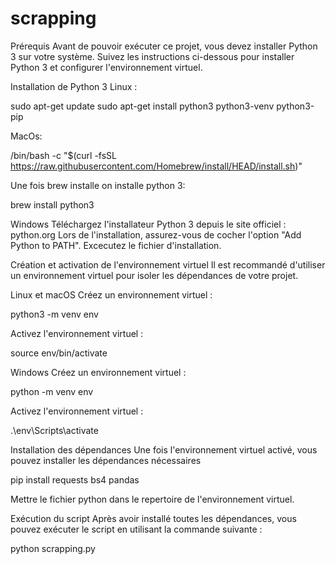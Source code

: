 # scrapping

Prérequis
Avant de pouvoir exécuter ce projet, vous devez installer Python 3 sur votre système. Suivez les instructions ci-dessous pour installer Python 3 et configurer l'environnement virtuel.

Installation de Python 3
Linux :

sudo apt-get update
sudo apt-get install python3 python3-venv python3-pip


MacOs:

/bin/bash -c "$(curl -fsSL https://raw.githubusercontent.com/Homebrew/install/HEAD/install.sh)"

Une fois brew installe on installe python 3:

brew install python3

Windows
Téléchargez l'installateur Python 3 depuis le site officiel : python.org
Lors de l'installation, assurez-vous de cocher l'option "Add Python to PATH".
Excecutez le fichier d'installation.


Création et activation de l'environnement virtuel
Il est recommandé d'utiliser un environnement virtuel pour isoler les dépendances de votre projet.

Linux et macOS
Créez un environnement virtuel :

python3 -m venv env

Activez l'environnement virtuel :

source env/bin/activate

Windows
Créez un environnement virtuel :

python -m venv env

Activez l'environnement virtuel :

.\env\Scripts\activate



Installation des dépendances
Une fois l'environnement virtuel activé, vous pouvez installer les dépendances nécessaires

pip install requests bs4 pandas

Mettre le fichier python dans le repertoire de l'environnement virtuel.


Exécution du script
Après avoir installé toutes les dépendances, vous pouvez exécuter le script en utilisant la commande suivante :

python scrapping.py


